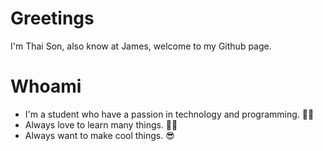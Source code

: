 # Greetings

I'm Thai Son, also know at James, welcome to my Github page.

# Whoami

- I'm a student who have a passion in technology and programming. 👨‍💻
- Always love to learn many things. 👨‍🎓
- Always want to make cool things. 😎
<!---
thaisonho/thaisonho is a ✨ special ✨ repository because its `README.md` (this file) appears on your GitHub profile.
You can click the Preview link to take a look at your changes.
--->
